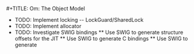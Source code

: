 #+TITLE: Om: The Object Model

* TODO: Implement locking -- LockGuard/SharedLock
* TODO: Implement allocator
* TODO: Investigate SWIG bindings
** Use SWIG to generate structure offsets for the JIT
** Use SWIG to generate C bindings
** Use SWIG to generate 

